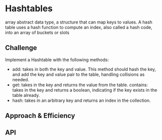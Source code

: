 # Hashtables
<!-- Short summary or background information -->
 array abstract data type, a structure that can map keys to values. A hash table uses a hash function to compute an index, also called a hash code, into an array of buckets or slots
## Challenge
<!-- Description of the challenge -->
Implement a Hashtable with the following methods:

- add: takes in both the key and value. This method should hash the key, and add the key and value pair to the table, handling collisions as needed.
- get: takes in the key and returns the value from the table.
contains: takes in the key and returns a boolean, indicating if the key exists in the table already.
- hash: takes in an arbitrary key and returns an index in the collection.
## Approach & Efficiency
<!-- What approach did you take? Why? What is the Big O space/time for this approach? -->

## API
<!-- Description of each method publicly available in each of your hashtable -->
